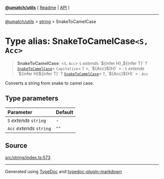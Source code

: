[**@umatch/utils**](../../README.md) ( [Readme](../../README.md) \| [API](../../API.md) )

---

[@umatch/utils](../../API.md) > [string](../README.md) > SnakeToCamelCase

# Type alias: SnakeToCamelCase`<S, Acc>`

> **SnakeToCamelCase**: \<`S`, `Acc`\> `S` _extends_ \`$\{infer H}\_$\{infer T}\` ? [`SnakeToCamelCase`](type-alias.SnakeToCamelCase.md)\< `Capitalize`\< `T` \>, \`$\{Acc}$\{H}\` \> : `S` _extends_ \`$\{infer H}$\{infer T}\` ? [`SnakeToCamelCase`](type-alias.SnakeToCamelCase.md)\< `T`, \`$\{Acc}$\{H}\` \> : `Acc`

Converts a string from snake to camel case.

## Type parameters

| Parameter                | Default |
| :----------------------- | :------ |
| `S` _extends_ `string`   | -       |
| `Acc` _extends_ `string` | `""`    |

## Source

[src/string/index.ts:573](https://github.com/umatch-oficial/utils/blob/1dcf13d/src/string/index.ts#L573)

---

Generated using [TypeDoc](https://typedoc.org/) and [typedoc-plugin-markdown](https://www.npmjs.com/package/typedoc-plugin-markdown)
